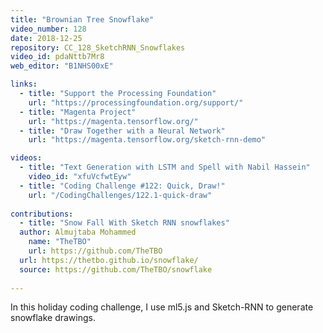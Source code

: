 ```yaml
---
title: "Brownian Tree Snowflake"
video_number: 128
date: 2018-12-25
repository: CC_128_SketchRNN_Snowflakes
video_id: pdaNttb7Mr8
web_editor: "B1NHS00xE"

links:
  - title: "Support the Processing Foundation"
    url: "https://processingfoundation.org/support/"
  - title: "Magenta Project"
    url: "https://magenta.tensorflow.org/"
  - title: "Draw Together with a Neural Network"
    url: "https://magenta.tensorflow.org/sketch-rnn-demo"

videos:
  - title: "Text Generation with LSTM and Spell with Nabil Hassein"
    video_id: "xfuVcfwtEyw"
  - title: "Coding Challenge #122: Quick, Draw!"
    url: "/CodingChallenges/122.1-quick-draw"
    
contributions:  
  - title: "Snow Fall With Sketch RNN snowflakes"
  author: Almujtaba Mohammed
    name: "TheTBO"
    url: https://github.com/TheTBO
  url: https://thetbo.github.io/snowflake/
  source: https://github.com/TheTBO/snowflake
  
---
```


In this holiday coding challenge, I use ml5.js and Sketch-RNN to generate snowflake drawings.
